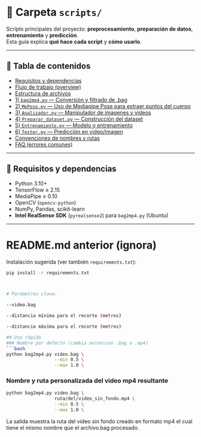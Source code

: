# 🧩 Carpeta `scripts/`

Scripts principales del proyecto: **preprocesamiento**, **preparación de datos**, **entrenamiento** y **predicción**.  
Esta guía explica **qué hace cada script** y **cómo usarlo**.

---

## 📑 Tabla de contenidos
- [Requisitos y dependencias](#-requisitos-y-dependencias)
- [Flujo de trabajo (overview)](#-flujo-de-trabajo-overview)
- [Estructura de archivos](#-estructura-de-archivos)
- [1) `bag2mp4.py` — Conversión y filtrado de .bag](#1-bag2mp4.py--conversión-y-filtrado-de-bag)
- [2) `MpPose.py` — Uso de Mediapipe Pose para extraer puntos del cuerpo](#2-mpPose.py--uso-de-mediapipe-pose-para-extraer-puntos-del-cuerpo)
- [3) `Analizador.py` — Manipulador de imagenes y videos](#3-analizador.py--manipulador-de-imagenes-y-videos)
- [4) `Preparar_dataset.py` — Construcción del dataset](#4-preparar_dataset.py--construcción-del-dataset)
- [5) `Entrenamiento.py` — Modelo y entrenamiento](#5-entrenamiento.py--modelo-y-entrenamiento)
- [6) `Tester.py` — Predicción en video/imagen](#6-tester.py--predicción-en-videoimagen)
- [Convenciones de nombres y rutas](#-convenciones-de-nombres-y-rutas)
- [FAQ (errores comunes)](#-faq-errores-comunes)

---

## 🔩 Requisitos y dependencias

- Python 3.10+
- TensorFlow ≥ 2.15
- MediaPipe ≥ 0.10
- OpenCV (`opencv-python`)
- NumPy, Pandas, scikit-learn
- **Intel RealSense SDK** (`pyrealsense2`) para `bag2mp4.py` (Ubuntu)
---



# README.md anterior (ignora)
Instalación sugerida (ver también `requirements.txt`):
```bash
pip install -r requirements.txt



# Parámetros clave:

--video.bag

--distancia mínima para el recorte (metros)

--distancia máxima para el recorte (metros)

## Uso rápido
### Nombre por defecto (cambia extension .bag a .mp4)
```bash
python bag2mp4.py video.bag \
                  --min 0.5 \
                  --max 1.0 \
```

### Nombre y ruta personalizada del video mp4 resultante

```bash
python bag2mp4.py video.bag \
                  ruta/del/video_sin_fondo.mp4 \
                  --min 0.5 \
                  --max 1.0 \
```

La salida muestra la ruta del video sin fondo creado en formato mp4 el cual tiene el mismo nombre que el archivo.bag procesado.
